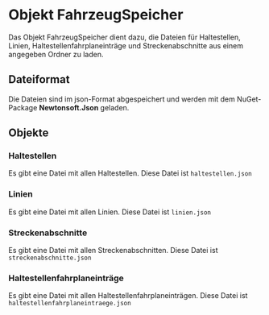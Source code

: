 # Objekt FahrzeugSpeicher

Das Objekt FahrzeugSpeicher dient dazu, die Dateien für Haltestellen, Linien, Haltestellenfahrplaneinträge und Streckenabschnitte aus einem angegeben Ordner zu laden.

## Dateiformat

Die Dateien sind im json-Format abgespeichert und werden mit dem NuGet-Package **Newtonsoft.Json** geladen.

## Objekte

### Haltestellen

Es gibt eine Datei mit allen Haltestellen. Diese Datei ist `haltestellen.json`

### Linien

Es gibt eine Datei mit allen Linien. Diese Datei ist `linien.json`

### Streckenabschnitte

Es gibt eine Datei mit allen Streckenabschnitten. Diese Datei ist `streckenabschnitte.json`

### Haltestellenfahrplaneinträge

Es gibt eine Datei mit allen Haltestellenfahrplaneinträgen. Diese Datei ist `haltestellenfahrplaneintraege.json`
